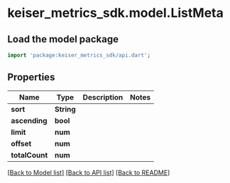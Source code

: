 # keiser_metrics_sdk.model.ListMeta

## Load the model package
```dart
import 'package:keiser_metrics_sdk/api.dart';
```

## Properties
Name | Type | Description | Notes
------------ | ------------- | ------------- | -------------
**sort** | **String** |  | 
**ascending** | **bool** |  | 
**limit** | **num** |  | 
**offset** | **num** |  | 
**totalCount** | **num** |  | 

[[Back to Model list]](../README.md#documentation-for-models) [[Back to API list]](../README.md#documentation-for-api-endpoints) [[Back to README]](../README.md)


